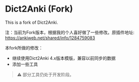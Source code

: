 # Dict2Anki (Fork)

This is a fork of Dict2Anki.

注：当前为Fork版本，根据我的个人喜好做了一些修改。原插件地址: https://ankiweb.net/shared/info/1284759083



本fork所做的修改：

* 继续使用Dict2Anki 4.x版本模版，兼容以前同步的数据
* 添加一些工具

> ⚠️ 部分工具仍处于开发阶段。
